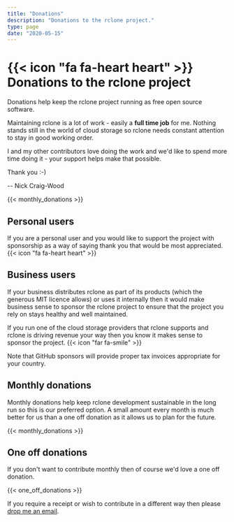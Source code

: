 ```yaml
---
title: "Donations"
description: "Donations to the rclone project."
type: page
date: "2020-05-15"
---
```


# {{< icon "fa fa-heart heart" >}} Donations to the rclone project

Donations help keep the rclone project running as free open source
software.

Maintaining rclone is a lot of work - easily a **full time job** for
me. Nothing stands still in the world of cloud storage so rclone needs
constant attention to stay in good working order.

I and my other contributors love doing the work and we'd like to spend
more time doing it - your support helps make that possible.

Thank you :-)

-- Nick Craig-Wood

{{< monthly_donations >}}

## Personal users

If you are a personal user and you would like to support the project
with sponsorship as a way of saying thank you that would be most
appreciated. {{< icon "fa fa-heart heart" >}}

## Business users

If your business distributes rclone as part of its products (which the
generous MIT licence allows) or uses it internally then it would make
business sense to sponsor the rclone project to ensure that the
project you rely on stays healthy and well maintained.

If you run one of the cloud storage providers that rclone supports and
rclone is driving revenue your way then you know it makes sense to
sponsor the project. {{< icon "far fa-smile" >}}

Note that GitHub sponsors will provide proper tax invoices appropriate
for your country.

## Monthly donations

Monthly donations help keep rclone development sustainable in the long
run so this is our preferred option. A small amount every month is
much better for us than a one off donation as it allows us to plan for
the future.

{{< monthly_donations >}}

## One off donations

If you don't want to contribute monthly then of course we'd love a one
off donation.

{{< one_off_donations >}}

If you require a receipt or wish to contribute in a different way then
please [drop me an email](mailto:nick@craig-wood.com).
